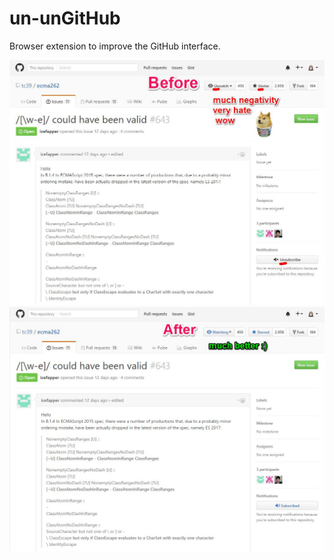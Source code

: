 # un-unGitHub

Browser extension to improve the GitHub interface.

![Before](promo_before.jpg)<br>
![After](promo_after.jpg)
